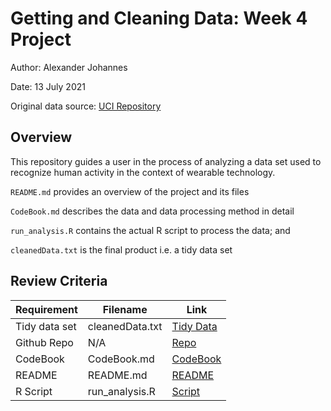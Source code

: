 # Getting and Cleaning Data: Week 4 Project

Author: Alexander Johannes

Date: 13 July 2021

Original data source: [UCI
Repository](http://archive.ics.uci.edu/ml/datasets/Human+Activity+Recognition+Using+Smartphones)

## Overview

This repository guides a user in the process of analyzing a data set
used to recognize human activity in the context of wearable technology.

`README.md` provides an overview of the project and its files

`CodeBook.md` describes the data and data processing method in detail

`run_analysis.R` contains the actual R script to process the data; and

`cleanedData.txt` is the final product i.e. a tidy data set

## Review Criteria

<table>
<thead>
<tr class="header">
<th>Requirement</th>
<th>Filename</th>
<th>Link</th>
</tr>
</thead>
<tbody>
<tr class="odd">
<td>Tidy data set</td>
<td>cleanedData.txt</td>
<td><a href="https://github.com/phase-plane/datasciencecoursera/blob/master/GetCleanData/courseProject/cleanedData.txt">Tidy Data</a></td>
</tr>
<tr class="even">
<td>Github Repo</td>
<td>N/A</td>
<td><a href="https://github.com/phase-plane/datasciencecoursera/tree/master/GetCleanData/courseProject">Repo</a></td>
</tr>
<tr class="odd">
<td>CodeBook</td>
<td>CodeBook.md</td>
<td><a href="https://github.com/phase-plane/datasciencecoursera/blob/master/GetCleanData/courseProject/CodeBook.md">CodeBook</a></td>
</tr>
<tr class="even">
<td>README</td>
<td>README.md</td>
<td><a href="https://github.com/phase-plane/datasciencecoursera/blob/master/GetCleanData/courseProject/README.md">README</a></td>
</tr>
<tr class="odd">
<td>R Script</td>
<td>run_analysis.R</td>
<td><a href="https://github.com/phase-plane/datasciencecoursera/blob/master/GetCleanData/courseProject/run_analysis.R">Script</a></td>
</tr>
</tbody>
</table>
